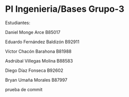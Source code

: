 # PI Ingenieria/Bases Grupo-3

Estudiantes: 
 
Daniel Monge Arce B85017 

Eduardo Fernández Baldizón B92911 

Víctor Chacón Barahona B81988 

Asdrúbal Villegas Molina B88583 

Diego Díaz Fonseca B92602 

Bryan Umaña Morales B87997 

prueba de commit
